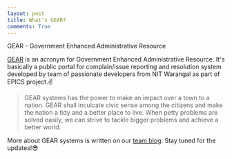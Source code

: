 ```yaml
---
layout: post
title: What's GEAR?
comments: True
---
```


<div class="message">
	GEAR - Government Enhanced Administrative Resource
</div>

[GEAR](http://gearsystems.github.io) is an acronym for Government Enhanced Administrative Resource. It's basically a public portal for complain/issue reporting and resolution system developed by team of passionate developers from NIT Warangal as part of EPICS project.:v:

>GEAR systems has the power to make an impact over a town to a nation. GEAR shall inculcate civic sense among the citizens and make the nation a tidy and a better place to live. When petty problems are solved easily, we can strive to tackle bigger problems and achieve a better world.

More about GEAR systems is written on our [team blog](http://gearsystems.github.io/blog). Stay tuned for the updates!:sunglasses: